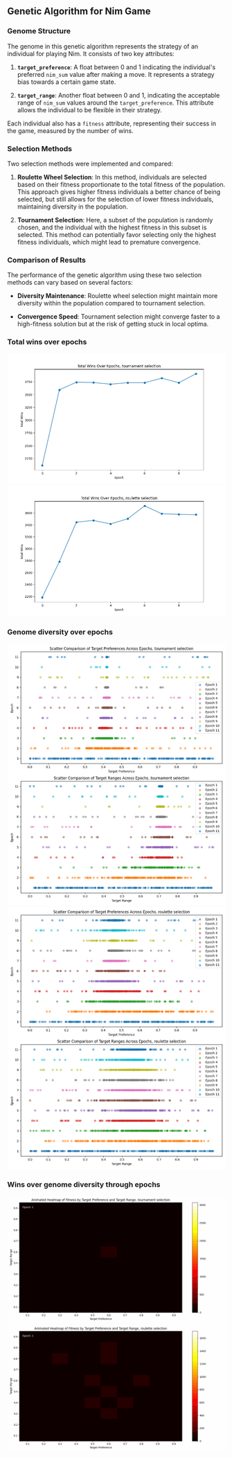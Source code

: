 ## Genetic Algorithm for Nim Game

### Genome Structure
The genome in this genetic algorithm represents the strategy of an individual for playing Nim. It consists of two key attributes:

1. **`target_preference`**: A float between 0 and 1 indicating the individual's preferred `nim_sum` value after making a move. It represents a strategy bias towards a certain game state.

2. **`target_range`**: Another float between 0 and 1, indicating the acceptable range of `nim_sum` values around the `target_preference`. This attribute allows the individual to be flexible in their strategy.

Each individual also has a `fitness` attribute, representing their success in the game, measured by the number of wins.

### Selection Methods
Two selection methods were implemented and compared:

1. **Roulette Wheel Selection**: In this method, individuals are selected based on their fitness proportionate to the total fitness of the population. This approach gives higher fitness individuals a better chance of being selected, but still allows for the selection of lower fitness individuals, maintaining diversity in the population.

2. **Tournament Selection**: Here, a subset of the population is randomly chosen, and the individual with the highest fitness in this subset is selected. This method can potentially favor selecting only the highest fitness individuals, which might lead to premature convergence.

### Comparison of Results
The performance of the genetic algorithm using these two selection methods can vary based on several factors:

- **Diversity Maintenance**: Roulette wheel selection might maintain more diversity within the population compared to tournament selection.

- **Convergence Speed**: Tournament selection might converge faster to a high-fitness solution but at the risk of getting stuck in local optima.

### Total wins over epochs

![Total wins over epochs, tournament selection](./wins_tournament.png)![Total wins over epochs, roulette wheel selection](./wins_roulette.png)

### Genome diversity over epochs

![Genome diversity, tournament selection](./scatter_tournament.png)![Genome diversity, roulette wheel selection](./scatter_roulette.png)

### Wins over genome diversity through epochs

![Genome diversity, tournament selection](./animation_single_tournament.gif)![Genome diversity, roulette wheel selection](./animation_single_roulette.gif)